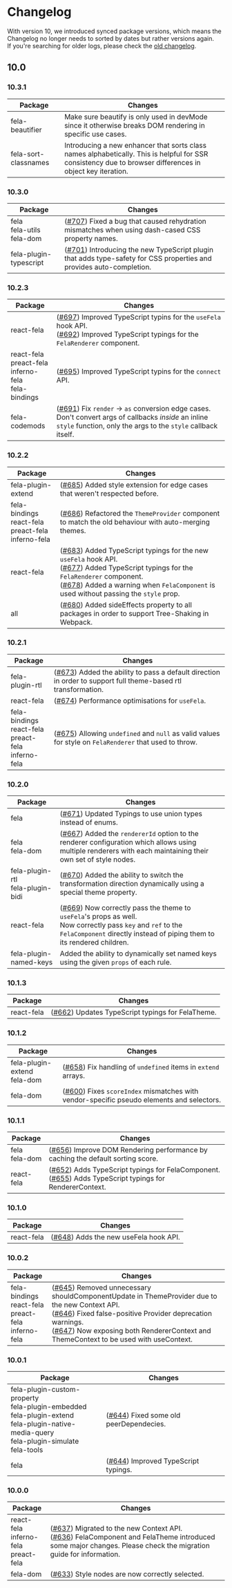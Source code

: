 # Changelog

With version 10, we introduced synced package versions, which means the Changelog no longer needs to sorted by dates but rather versions again.<br>
If you're searching for older logs, please check the [old changelog](https://github.com/rofrischmann/fela/blob/8b61fc1845dba982956df0ed4d28eaa39b3c5d1c/CHANGELOG.md).

## 10.0

### 10.3.1
| Package | Changes |
| --- | --- |
| fela-beautifier | Make sure beautify is only used in devMode since it otherwise breaks DOM rendering in specific use cases. |
| fela-sort-classnames | Introducing a new enhancer that sorts class names alphabetically. This is helpful for SSR consistency due to browser differences in object key iteration. |

### 10.3.0
| Package | Changes |
| --- | --- |
| fela<br>fela-utils<br>fela-dom | ([#707](https://github.com/rofrischmann/fela/pull/707)) Fixed a bug that caused rehydration mismatches when using dash-cased CSS property names. |
| fela-plugin-typescript | ([#701](https://github.com/rofrischmann/fela/pull/701)) Introducing the new TypeScript plugin that adds type-safety for CSS properties and provides auto-completion.  |


### 10.2.3
| Package | Changes |
| --- | --- |
| react-fela | ([#697](https://github.com/rofrischmann/fela/pull/697)) Improved TypeScript typins for the `useFela` hook API.<br>([#692](https://github.com/rofrischmann/fela/pull/692)) Improved TypeScript typings for the `FelaRenderer` component. |
| react-fela<br>preact-fela<br>inferno-fela<br>fela-bindings | ([#695](https://github.com/rofrischmann/fela/pull/695)) Improved TypeScript typins for the `connect` API. |
| fela-codemods | ([#691](https://github.com/rofrischmann/fela/pull/691)) Fix `render` -> `as` conversion edge cases. Don't convert args of callbacks _inside_ an inline `style` function, only the args to the `style` callback itself. |


### 10.2.2
| Package | Changes |
| --- | --- |
| fela-plugin-extend | ([#685](https://github.com/rofrischmann/fela/pull/685)) Added style extension for edge cases that weren't respected before. |
| fela-bindings<br>react-fela<br>preact-fela<br>inferno-fela | ([#686](https://github.com/rofrischmann/fela/pull/686)) Refactored the `ThemeProvider` component to match the old behaviour with auto-merging themes. |
| react-fela | ([#683](https://github.com/rofrischmann/fela/pull/683)) Added TypeScript typings for the new `useFela` hook API.<br>([#677](https://github.com/rofrischmann/fela/pull/677)) Added TypeScript typings for the `FelaRenderer` component.<br>([#678](https://github.com/rofrischmann/fela/pull/678)) Added a warning when `FelaComponent` is used without passing the `style` prop. |
| all | ([#680](https://github.com/rofrischmann/fela/pull/680)) Added sideEffects property to all packages in order to support Tree-Shaking in Webpack. |

### 10.2.1
| Package | Changes |
| --- | --- |
| fela-plugin-rtl | ([#673](https://github.com/rofrischmann/fela/pull/673)) Added the ability to pass a default direction in order to support full theme-based rtl transformation. |
| react-fela | ([#674](https://github.com/rofrischmann/fela/pull/674)) Performance optimisations for `useFela`. |
| fela-bindings<br>react-fela<br>preact-fela<br>inferno-fela | ([#675](https://github.com/rofrischmann/fela/pull/675)) Allowing `undefined` and `null` as valid values for style on `FelaRenderer` that used to throw. |

### 10.2.0
| Package | Changes |
| --- | --- |
| fela | ([#671](https://github.com/rofrischmann/fela/pull/671)) Updated Typings to use union types instead of enums. |
| fela<br>fela-dom | ([#667](https://github.com/rofrischmann/fela/pull/667)) Added the `rendererId` option to the renderer configuration which allows using multiple renderers with each maintaining their own set of style nodes. |
| fela-plugin-rtl<br>fela-plugin-bidi | ([#670](https://github.com/rofrischmann/fela/pull/670)) Added the ability to switch the transformation direction dynamically using a special theme property.  |
| react-fela | ([#669](https://github.com/rofrischmann/fela/pull/669)) Now correctly pass the theme to `useFela`'s props as well.<br>Now correctly pass `key` and `ref` to the `FelaComponent` directly instead of piping them to its rendered children. |
| fela-plugin-named-keys | Added the ability to dynamically set named keys using the given `props` of each rule. |

### 10.1.3
| Package | Changes |
| --- | --- |
| react-fela | ([#662](https://github.com/rofrischmann/fela/pull/662)) Updates TypeScript typings for FelaTheme. |

### 10.1.2
| Package | Changes |
| --- | --- |
| fela-plugin-extend<br>fela-dom | ([#658](https://github.com/rofrischmann/fela/pull/658)) Fix handling of `undefined` items in `extend` arrays.
| fela-dom | ([#600](https://github.com/rofrischmann/fela/pull/660)) Fixes `scoreIndex` mismatches with vendor-specific pseudo elements and selectors.|

### 10.1.1
| Package | Changes |
| --- | --- |
| fela<br>fela-dom | ([#656](https://github.com/rofrischmann/fela/pull/656)) Improve DOM Rendering performance by caching the default sorting score.
| react-fela | ([#652](https://github.com/rofrischmann/fela/pull/652)) Adds TypeScript typings for FelaComponent.<br>([#655](https://github.com/rofrischmann/fela/pull/655)) Adds TypeScript typings for RendererContext. |

### 10.1.0
| Package | Changes |
| --- | --- |
| react-fela | ([#648](https://github.com/rofrischmann/fela/pull/648)) Adds the new useFela hook API. |

### 10.0.2
| Package | Changes |
| --- | --- |
| fela-bindings<br>react-fela<br>preact-fela<br>inferno-fela | ([#645](https://github.com/rofrischmann/fela/pull/645)) Removed unnecessary shouldComponentUpdate in ThemeProvider due to the new Context API.<br>([#646](https://github.com/rofrischmann/fela/pull/646)) Fixed false-positive Provider deprecation warnings.<br>([#647](https://github.com/rofrischmann/fela/pull/647)) Now exposing both RendererContext and ThemeContext to be used with useContext. |

### 10.0.1
| Package | Changes |
| --- | --- |
| fela-plugin-custom-property<br>fela-plugin-embedded<br>fela-plugin-extend<br>fela-plugin-native-media-query<br>fela-plugin-simulate<br>fela-tools | ([#644](https://github.com/rofrischmann/fela/pull/644)) Fixed some old peerDependecies. |
| fela | ([#644](https://github.com/rofrischmann/fela/pull/644)) Improved TypeScript typings. |

### 10.0.0
| Package | Changes |
| --- | --- |
| react-fela<br>inferno-fela<br>preact-fela | ([#637](https://github.com/rofrischmann/fela/pull/637)) Migrated to the new Context API.<br>([#636](https://github.com/rofrischmann/fela/pull/636)) FelaComponent and FelaTheme introduced some major changes. Please check the migration guide for information. |
| fela-dom | ([#633](https://github.com/rofrischmann/fela/pull/633)) Style nodes are now correctly selected. |
